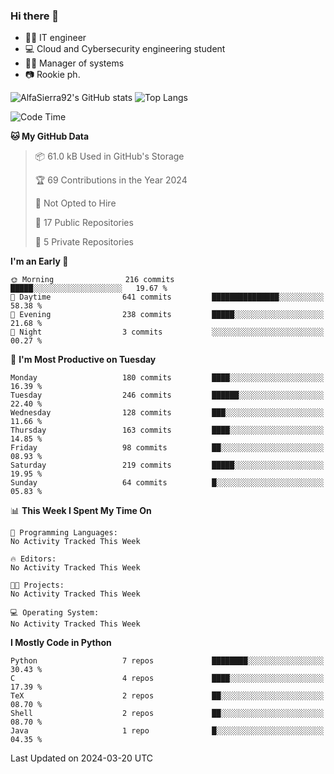 ### Hi there 👋
- 👨‍💻 IT engineer
- 💻 Cloud and Cybersecurity engineering student
- 👨‍💼 Manager of systems
- 📷 Rookie ph.


![AlfaSierra92's GitHub stats](https://github-readme-stats.vercel.app/api?username=AlfaSierra92&theme=nord)
![Top Langs](https://github-readme-stats.vercel.app/api/top-langs/?username=AlfaSierra92&theme=nord&layout=compact)

<!--START_SECTION:waka-->
![Code Time](http://img.shields.io/badge/Code%20Time-64%20hrs%2015%20mins-blue)

**🐱 My GitHub Data** 

> 📦 61.0 kB Used in GitHub's Storage 
 > 
> 🏆 69 Contributions in the Year 2024
 > 
> 🚫 Not Opted to Hire
 > 
> 📜 17 Public Repositories 
 > 
> 🔑 5 Private Repositories 
 > 
**I'm an Early 🐤** 

```text
🌞 Morning                216 commits         █████░░░░░░░░░░░░░░░░░░░░   19.67 % 
🌆 Daytime                641 commits         ███████████████░░░░░░░░░░   58.38 % 
🌃 Evening                238 commits         █████░░░░░░░░░░░░░░░░░░░░   21.68 % 
🌙 Night                  3 commits           ░░░░░░░░░░░░░░░░░░░░░░░░░   00.27 % 
```
📅 **I'm Most Productive on Tuesday** 

```text
Monday                   180 commits         ████░░░░░░░░░░░░░░░░░░░░░   16.39 % 
Tuesday                  246 commits         ██████░░░░░░░░░░░░░░░░░░░   22.40 % 
Wednesday                128 commits         ███░░░░░░░░░░░░░░░░░░░░░░   11.66 % 
Thursday                 163 commits         ████░░░░░░░░░░░░░░░░░░░░░   14.85 % 
Friday                   98 commits          ██░░░░░░░░░░░░░░░░░░░░░░░   08.93 % 
Saturday                 219 commits         █████░░░░░░░░░░░░░░░░░░░░   19.95 % 
Sunday                   64 commits          █░░░░░░░░░░░░░░░░░░░░░░░░   05.83 % 
```


📊 **This Week I Spent My Time On** 

```text
💬 Programming Languages: 
No Activity Tracked This Week

🔥 Editors: 
No Activity Tracked This Week

🐱‍💻 Projects: 
No Activity Tracked This Week

💻 Operating System: 
No Activity Tracked This Week
```

**I Mostly Code in Python** 

```text
Python                   7 repos             ████████░░░░░░░░░░░░░░░░░   30.43 % 
C                        4 repos             ████░░░░░░░░░░░░░░░░░░░░░   17.39 % 
TeX                      2 repos             ██░░░░░░░░░░░░░░░░░░░░░░░   08.70 % 
Shell                    2 repos             ██░░░░░░░░░░░░░░░░░░░░░░░   08.70 % 
Java                     1 repo              █░░░░░░░░░░░░░░░░░░░░░░░░   04.35 % 
```




 Last Updated on 2024-03-20 UTC
<!--END_SECTION:waka-->

<!--
**AlfaSierra92/AlfaSierra92** is a ✨ _special_ ✨ repository because its `README.md` (this file) appears on your GitHub profile.

Here are some ideas to get you started:

- 🔭 I’m currently working on ...
- 🌱 I’m currently learning ...
- 👯 I’m looking to collaborate on ...
- 🤔 I’m looking for help with ...
- 💬 Ask me about ...
- 📫 How to reach me: ...
- 😄 Pronouns: ...
- ⚡ Fun fact: ...
-->

